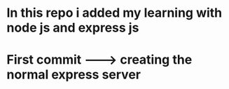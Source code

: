 # In this repo i added my learning with node js and express js 

# First commit ---> creating the normal express server
